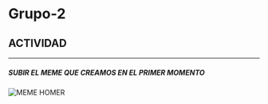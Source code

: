 # Grupo-2
## ACTIVIDAD 
---
##### SUBIR EL MEME QUE CREAMOS EN EL PRIMER MOMENTO

![MEME HOMER](https://i.pinimg.com/originals/0e/0a/4d/0e0a4dc4931d0572a9a2946f2ccd48c9.gif)
